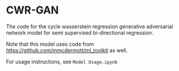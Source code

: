 # CWR-GAN
The code for the cycle wasserstein regression generative adversarial network model for semi supervised bi-directional regression.

Note that this model uses code from https://github.com/mmcdermott/ml_toolkit as well.

For usage instructions, see `Model Usage.ipynb`
